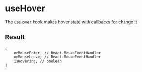 # useHover

The `useHover` hook makes hover state with callbacks for change it

## Result

```
[
    onMouseEnter, // React.MouseEventHandler
    onMouseLeave, // React.MouseEventHandler
    isHovering, // boolean
]
```
